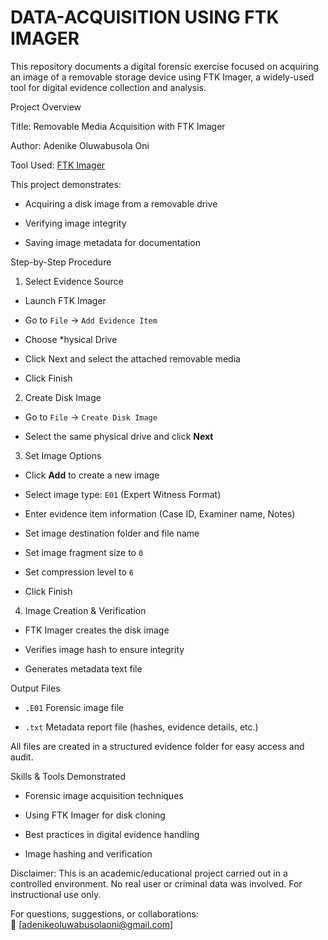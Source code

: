 # DATA-ACQUISITION USING FTK IMAGER
This repository documents a digital forensic exercise focused on acquiring an image of a removable storage device using FTK Imager, a widely-used tool for digital evidence collection and analysis.

Project Overview

Title: Removable Media Acquisition with FTK Imager  

Author: Adenike Oluwabusola Oni  

Tool Used: [FTK Imager](https://accessdata.com/product-download/ftk-imager)

This project demonstrates:

- Acquiring a disk image from a removable drive

- Verifying image integrity

- Saving image metadata for documentation


Step-by-Step Procedure
1. Select Evidence Source

- Launch FTK Imager

- Go to `File` → `Add Evidence Item`

- Choose *hysical Drive

- Click Next and select the attached removable media

- Click Finish


2. Create Disk Image

- Go to `File` → `Create Disk Image`

- Select the same physical drive and click **Next**


3. Set Image Options

- Click **Add** to create a new image

- Select image type: `E01` (Expert Witness Format)

- Enter evidence item information (Case ID, Examiner name, Notes)

- Set image destination folder and file name

- Set image fragment size to `0`

- Set compression level to `6`

- Click Finish


4. Image Creation & Verification

- FTK Imager creates the disk image

- Verifies image hash to ensure integrity

- Generates metadata text file


Output Files
- `.E01` Forensic image file

- `.txt` Metadata report file (hashes, evidence details, etc.)

All files are created in a structured evidence folder for easy access and audit.


Skills & Tools Demonstrated
- Forensic image acquisition techniques

- Using FTK Imager for disk cloning

- Best practices in digital evidence handling

- Image hashing and verification


Disclaimer: 
This is an academic/educational project carried out in a controlled environment. No real user or criminal data was involved. For instructional use only.


For questions, suggestions, or collaborations:  
📧 [adenikeoluwabusolaoni@gmail.com]
